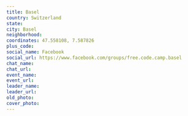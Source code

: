 ```yaml
---
title: Basel
country: Switzerland
state: 
city: Basel
neighborhood: 
coordinates: 47.558108, 7.587826
plus_code:
social_name: Facebook
social_url: https://www.facebook.com/groups/free.code.camp.basel
chat_name:
chat_url:
event_name:
event_url:
leader_name:
leader_url:
old_photo: 
cover_photo:
---
```

